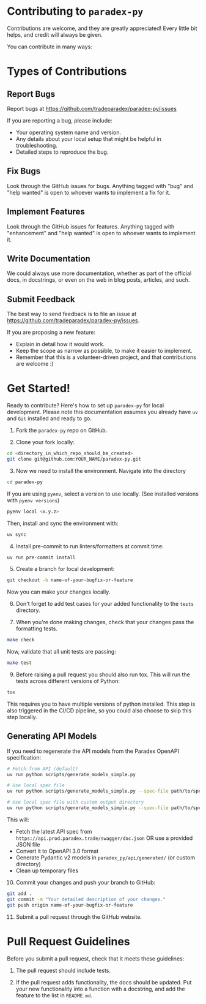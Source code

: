 # Contributing to `paradex-py`

Contributions are welcome, and they are greatly appreciated!
Every little bit helps, and credit will always be given.

You can contribute in many ways:

# Types of Contributions

## Report Bugs

Report bugs at https://github.com/tradeparadex/paradex-py/issues

If you are reporting a bug, please include:

- Your operating system name and version.
- Any details about your local setup that might be helpful in troubleshooting.
- Detailed steps to reproduce the bug.

## Fix Bugs

Look through the GitHub issues for bugs.
Anything tagged with "bug" and "help wanted" is open to whoever wants to implement a fix for it.

## Implement Features

Look through the GitHub issues for features.
Anything tagged with "enhancement" and "help wanted" is open to whoever wants to implement it.

## Write Documentation

We could always use more documentation, whether as part of the official docs, in docstrings, or even on the web in blog posts, articles, and such.

## Submit Feedback

The best way to send feedback is to file an issue at https://github.com/tradeparadex/paradex-py/issues.

If you are proposing a new feature:

- Explain in detail how it would work.
- Keep the scope as narrow as possible, to make it easier to implement.
- Remember that this is a volunteer-driven project, and that contributions
  are welcome :)

# Get Started!

Ready to contribute? Here's how to set up `paradex-py` for local development.
Please note this documentation assumes you already have `uv` and `Git` installed and ready to go.

1. Fork the `paradex-py` repo on GitHub.

2. Clone your fork locally:

```bash
cd <directory_in_which_repo_should_be_created>
git clone git@github.com:YOUR_NAME/paradex-py.git
```

3. Now we need to install the environment. Navigate into the directory

```bash
cd paradex-py
```

If you are using `pyenv`, select a version to use locally. (See installed versions with `pyenv versions`)

```bash
pyenv local <x.y.z>
```

Then, install and sync the environment with:

```bash
uv sync
```

4. Install pre-commit to run linters/formatters at commit time:

```bash
uv run pre-commit install
```

5. Create a branch for local development:

```bash
git checkout -b name-of-your-bugfix-or-feature
```

Now you can make your changes locally.

6. Don't forget to add test cases for your added functionality to the `tests` directory.

7. When you're done making changes, check that your changes pass the formatting tests.

```bash
make check
```

Now, validate that all unit tests are passing:

```bash
make test
```

9. Before raising a pull request you should also run tox.
   This will run the tests across different versions of Python:

```bash
tox
```

This requires you to have multiple versions of python installed.
This step is also triggered in the CI/CD pipeline, so you could also choose to skip this step locally.

## Generating API Models

If you need to regenerate the API models from the Paradex OpenAPI specification:

```bash
# Fetch from API (default)
uv run python scripts/generate_models_simple.py

# Use local spec file
uv run python scripts/generate_models_simple.py --spec-file path/to/spec.json

# Use local spec file with custom output directory
uv run python scripts/generate_models_simple.py --spec-file path/to/spec.json --output-dir custom/output
```

This will:

- Fetch the latest API spec from `https://api.prod.paradex.trade/swagger/doc.json` OR use a provided JSON file
- Convert it to OpenAPI 3.0 format
- Generate Pydantic v2 models in `paradex_py/api/generated/` (or custom directory)
- Clean up temporary files

10. Commit your changes and push your branch to GitHub:

```bash
git add .
git commit -m "Your detailed description of your changes."
git push origin name-of-your-bugfix-or-feature
```

11. Submit a pull request through the GitHub website.

# Pull Request Guidelines

Before you submit a pull request, check that it meets these guidelines:

1. The pull request should include tests.

2. If the pull request adds functionality, the docs should be updated.
   Put your new functionality into a function with a docstring, and add the feature to the list in `README.md`.
